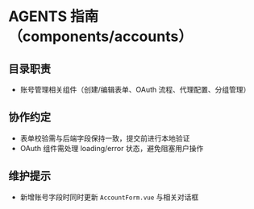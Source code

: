 # AGENTS 指南（components/accounts）

## 目录职责

- 账号管理相关组件（创建/编辑表单、OAuth 流程、代理配置、分组管理）

## 协作约定

- 表单校验需与后端字段保持一致，提交前进行本地验证
- OAuth 组件需处理 loading/error 状态，避免阻塞用户操作

## 维护提示

- 新增账号字段时同时更新 `AccountForm.vue` 与相关对话框
